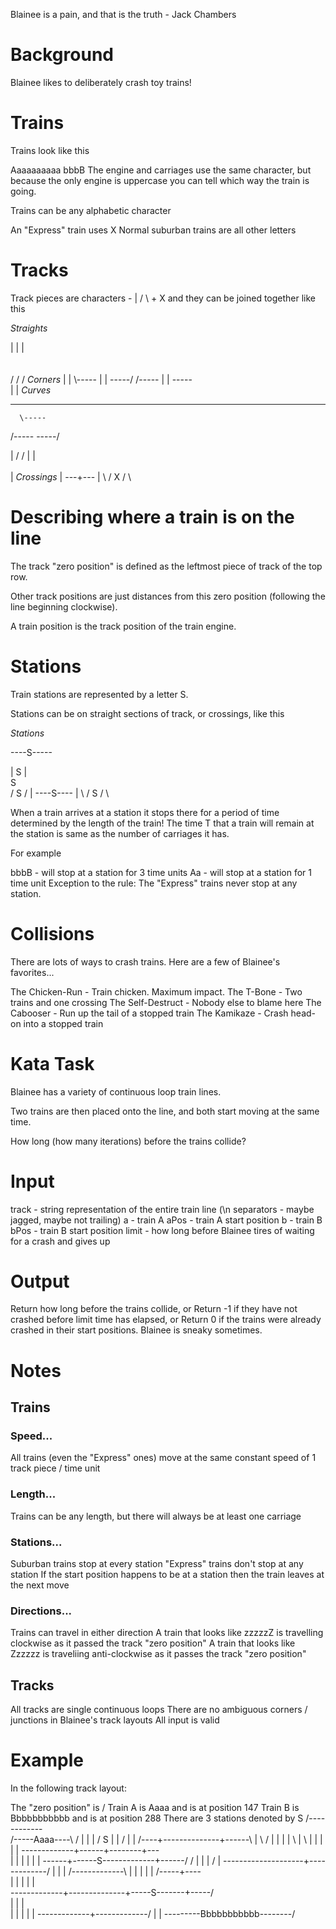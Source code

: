 Blainee is a pain, and that is the truth - Jack Chambers

# Background
Blainee likes to deliberately crash toy trains!

# Trains
Trains look like this

Aaaaaaaaaa
bbbB
The engine and carriages use the same character, but because the only engine is uppercase you can tell which way the train is going.

Trains can be any alphabetic character

An "Express" train uses X
Normal suburban trains are all other letters

# Tracks
Track pieces are characters - | / \ + X and they can be joined together like this

*Straights*


|
|
|
\
 \
  \
   /
  /
 /
*Corners*
|
|
\\-----
     |
     |
-----/
/-----
|
|
-----\
     |
     |
*Curves*

-----
      \-----



  /-----
-----/


  |
  /
 /
 |
|
\
 \
 |
*Crossings*
   |
---+---
   |
  \ /
   X
  / \

# Describing where a train is on the line
The track "zero position" is defined as the leftmost piece of track of the top row.

Other track positions are just distances from this zero position (following the line beginning clockwise).

A train position is the track position of the train engine.

# Stations
Train stations are represented by a letter S.

Stations can be on straight sections of track, or crossings, like this

*Stations*

----S-----


|
S
|
\
 S
  \
   /
  S
 /
    |
----S----
    |
 \ /
  S
 /  \

When a train arrives at a station it stops there for a period of time determined by the length of the train!
The time T that a train will remain at the station is same as the number of carriages it has.

For example

bbbB - will stop at a station for 3 time units
Aa - will stop at a station for 1 time unit
Exception to the rule: The "Express" trains never stop at any station.

# Collisions
There are lots of ways to crash trains. Here are a few of Blainee's favorites...

The Chicken-Run - Train chicken. Maximum impact.
The T-Bone - Two trains and one crossing
The Self-Destruct - Nobody else to blame here
The Cabooser - Run up the tail of a stopped train
The Kamikaze - Crash head-on into a stopped train

# Kata Task
Blainee has a variety of continuous loop train lines.

Two trains are then placed onto the line, and both start moving at the same time.

How long (how many iterations) before the trains collide?

# Input
track - string representation of the entire train line (\n separators - maybe jagged, maybe not trailing)
a - train A
aPos - train A start position
b - train B
bPos - train B start position
limit - how long before Blainee tires of waiting for a crash and gives up

# Output
Return how long before the trains collide, or
Return -1 if they have not crashed before limit time has elapsed, or
Return 0 if the trains were already crashed in their start positions. Blainee is sneaky sometimes.

# Notes
## Trains

### Speed...
All trains (even the "Express" ones) move at the same constant speed of 1 track piece / time unit
### Length...
Trains can be any length, but there will always be at least one carriage
### Stations...
Suburban trains stop at every station
"Express" trains don't stop at any station
If the start position happens to be at a station then the train leaves at the next move
### Directions...
Trains can travel in either direction
A train that looks like zzzzzZ is travelling clockwise as it passed the track "zero position"
A train that looks like Zzzzzz is traveliing anti-clockwise as it passes the track "zero position"

## Tracks

All tracks are single continuous loops
There are no ambiguous corners / junctions in Blainee's track layouts
All input is valid

# Example
In the following track layout:

The "zero position" is /
Train A is Aaaa and is at position 147
Train B is Bbbbbbbbbbb and is at position 288
There are 3 stations denoted by S
                                /------------\
/-----Aaaa----\                /             |
|             |               /              S
|             |              /               |
|        /----+--------------+------\        |
\       /     |              |      |        |
 \      |     \              |      |        |
 |      |      \-------------+------+--------+---\
 |      |                    |      |        |   |
 \------+------S-------------+------/        /   |
        |                    |              /    |
        \--------------------+-------------/     |
                             |                   |
/-------------\              |                   |
|             |              |             /-----+----\
|             |              |             |     |     \
\-------------+--------------+-----S-------+-----/      \
              |              |             |             \
              |              |             |             |
              |              \-------------+-------------/
              |                            |
              \---------Bbbbbbbbbbb--------/
